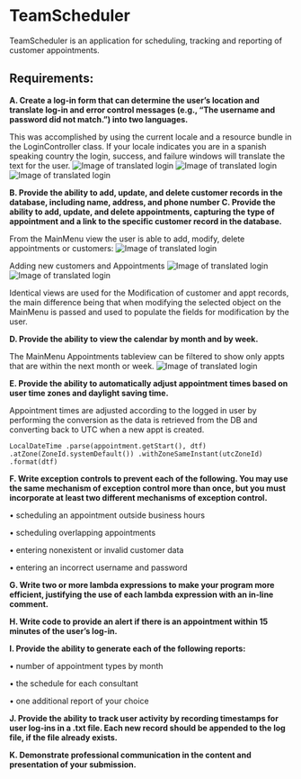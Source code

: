 # TeamScheduler
TeamScheduler is an application for scheduling, tracking and reporting of customer appointments.

## Requirements:
**A.   Create a log-in form that can determine the user’s location and translate log-in and error control messages (e.g., “The username and password did not match.”) into two languages.**

  This was accomplished by using the current locale and a resource bundle in the LoginController class.  If your locale indicates you are in a spanish speaking country the login, success, and failure windows will translate the text for the user.
  ![Image of translated login](https://trello-attachments.s3.amazonaws.com/5d601d99a2f58d88a8e37ef3/1034x716/e1a97d614514374f6f33ae1a3d6554e0/image.png)
  ![Image of translated login](https://trello-attachments.s3.amazonaws.com/5c44b3e3573060864433706c/5d601d99a2f58d88a8e37ef3/e95de6a0e2e490cfe040e00c53012efe/image.png)
  ![Image of translated login](https://trello-attachments.s3.amazonaws.com/5c44b3e3573060864433706c/5d601d99a2f58d88a8e37ef3/6d57920587b99990fd0ae056a6ee7c72/image.png)


**B.   Provide the ability to add, update, and delete customer records in the database, including name, address, and phone number
C.   Provide the ability to add, update, and delete appointments, capturing the type of appointment and a link to the specific customer record in the database.**

From the MainMenu view the user is able to add, modify, delete appointments or customers:
![Image of translated login](https://trello-attachments.s3.amazonaws.com/5c44b3e3573060864433706c/5d601d99a2f58d88a8e37ef3/25cbc086f6257b11243061b2b7f2cad5/image.png)

Adding new customers and Appointments
![Image of translated login](https://trello-attachments.s3.amazonaws.com/5c44b3e3573060864433706c/5d601d99a2f58d88a8e37ef3/cc84c4d431262a2969e4069c77d3ec37/image.png)
![Image of translated login](https://trello-attachments.s3.amazonaws.com/5c44b3e3573060864433706c/5d601d99a2f58d88a8e37ef3/bd46b022d76f18e555a899b52a2a1f24/image.png)

Identical views are used for the Modification of customer and appt records, the main difference being that when modifying the selected object on the MainMenu is passed and used to populate the fields for modification by the user.

**D.   Provide the ability to view the calendar by month and by week.**

The MainMenu Appointments tableview can be filtered to show only appts that are within the next month or week.
 ![Image of translated login](https://trello-attachments.s3.amazonaws.com/5c44b3e3573060864433706c/5d601d99a2f58d88a8e37ef3/37516ee264df725c031f61a73faafaa6/image.png)

**E.    Provide the ability to automatically adjust appointment times based on user time zones and daylight saving time.**

 Appointment times are adjusted according to the logged in user by performing the conversion as the data is retrieved from the DB and converting back to UTC when a new appt is created.

`LocalDateTime
					.parse(appointment.getStart(), dtf)
					.atZone(ZoneId.systemDefault())
					.withZoneSameInstant(utcZoneId)
					.format(dtf)`

**F.   Write exception controls to prevent each of the following. You may use the same mechanism of exception control more than once, but you must incorporate at least  two different mechanisms of exception control.**

•   scheduling an appointment outside business hours

•   scheduling overlapping appointments

•   entering nonexistent or invalid customer data

•   entering an incorrect username and password



**G.  Write two or more lambda expressions to make your program more efficient, justifying the use of each lambda expression with an in-line comment.**
 
**H.   Write code to provide an alert if there is an appointment within 15 minutes of the user’s log-in.**



**I.   Provide the ability to generate each  of the following reports:**

•   number of appointment types by month

•   the schedule for each consultant

•   one additional report of your choice



**J.   Provide the ability to track user activity by recording timestamps for user log-ins in a .txt file. Each new record should be appended to the log file, if the file already exists.**



**K. Demonstrate professional communication in the content and presentation of your submission.**

